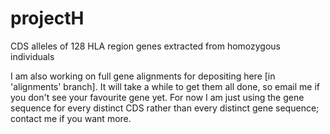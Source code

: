 # projectH
CDS alleles of 128 HLA region genes extracted from homozygous individuals

I am also working on full gene alignments for depositing here [in 'alignments' branch]. It will take a while to get them all done, so email me if you don't see your favourite gene yet. For now I am just using the gene sequence for every distinct CDS rather than every distinct gene sequence; contact me if you want more.
